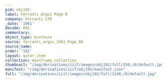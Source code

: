 ```yaml
---
pid: obj192
label: Ferranti Argus Page 8
company: Ferranti LTD
_date: '1961'
decade: 60s
commentary:
object_type: brochure
source: ferranti_argus_1961_Page_08
source_name:
order: '191'
layout: qatar_item
collection: mainframe_collection
thumbnail: "/img/derivatives/iiif/images/obj192/full/250,/0/default.jpg"
manifest: "/img/derivatives/iiif/obj192/manifest.json"
full: "/img/derivatives/iiif/images/obj192/full/1140,/0/default.jpg"
---
```

